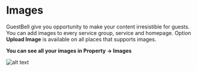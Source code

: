 # Images
GuestBell give you opportunity to make your content irresistible for guests. You can add images to every service group, service and homepage. Option **Upload Image** is available on all places that supports images. 

**You can see all your images in Property -> Images**

![alt text](https://static.guestbell.com/img/docs/overview/images.jpg "")